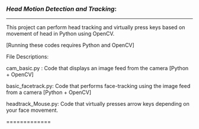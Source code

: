 ### *Head Motion Detection and Tracking*:

-------------


This project can perform head tracking and virtually press keys based on movement of head in Python using OpenCV.

[Running these codes requires Python and OpenCV]

File Descriptions:

cam_basic.py : Code that displays an image feed from the camera [Python + OpenCV]

basic_facetrack.py: Code that performs face-tracking using the image feed from a camera [Python + OpenCV]

headtrack_Mouse.py: Code that virtually presses arrow keys depending on your face movement.


=============

